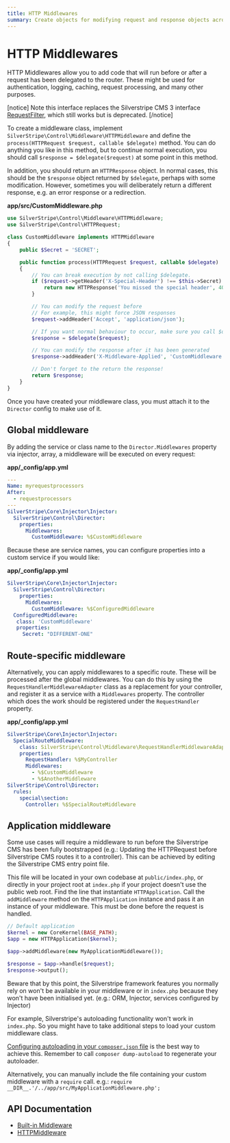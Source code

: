 ```yaml
---
title: HTTP Middlewares
summary: Create objects for modifying request and response objects across controllers.
---
```


# HTTP Middlewares

HTTP Middlewares allow you to add code that will run before or after a request has been delegated to the router. These might be used for
authentication, logging, caching, request processing, and many other purposes.

[notice]
Note this interface replaces the Silverstripe CMS 3 interface [RequestFilter](api:SilverStripe\Control\RequestFilter), which still works but is deprecated.
[/notice]

To create a middleware class, implement `SilverStripe\Control\Middleware\HTTPMiddleware` and define the
`process(HTTPRequest $request, callable $delegate)` method. You can do anything you like in this
method, but to continue normal execution, you should call `$response = $delegate($request)`
at some point in this method.

In addition, you should return an `HTTPResponse` object. In normal cases, this should be the
`$response` object returned by `$delegate`, perhaps with some modification. However, sometimes you
will deliberately return a different response, e.g. an error response or a redirection.

**app/src/CustomMiddleware.php**

```php
use SilverStripe\Control\Middleware\HTTPMiddleware;
use SilverStripe\Control\HTTPRequest;

class CustomMiddleware implements HTTPMiddleware
{
    public $Secret = 'SECRET';

    public function process(HTTPRequest $request, callable $delegate)
    {
        // You can break execution by not calling $delegate.
        if ($request->getHeader('X-Special-Header') !== $this->Secret) {
            return new HTTPResponse('You missed the special header', 400);
        }

        // You can modify the request before
        // For example, this might force JSON responses
        $request->addHeader('Accept', 'application/json');

        // If you want normal behaviour to occur, make sure you call $delegate($request)
        $response = $delegate($request);

        // You can modify the response after it has been generated
        $response->addHeader('X-Middleware-Applied', 'CustomMiddleware');

        // Don't forget to the return the response!
        return $response;
    }
}
```

Once you have created your middleware class, you must attach it to the `Director` config to make
use of it.

## Global middleware

By adding the service or class name to the `Director.Middlewares` property via injector,
array, a middleware will be executed on every request:

**app/_config/app.yml**


```yaml
---
Name: myrequestprocessors
After:
  - requestprocessors
---
SilverStripe\Core\Injector\Injector:
  SilverStripe\Control\Director:
    properties:
      Middlewares:
        CustomMiddleware: %$CustomMiddleware
```


Because these are service names, you can configure properties into a custom service if you would
like:

**app/_config/app.yml**

```yaml
SilverStripe\Core\Injector\Injector:
  SilverStripe\Control\Director:
    properties:
      Middlewares:
        CustomMiddleware: %$ConfiguredMiddleware
  ConfiguredMiddleware:
   class: 'CustomMiddleware'
   properties:
     Secret: "DIFFERENT-ONE"
```

## Route-specific middleware

Alternatively, you can apply middlewares to a specific route. These will be processed after the
global middlewares. You can do this by using the `RequestHandlerMiddlewareAdapter` class
as a replacement for your controller, and register it as a service with a `Middlewares`
property. The controller which does the work should be registered under the
`RequestHandler` property.

**app/_config/app.yml**

```yaml
SilverStripe\Core\Injector\Injector:
  SpecialRouteMiddleware:
    class: SilverStripe\Control\Middleware\RequestHandlerMiddlewareAdapter
    properties:
      RequestHandler: %$MyController
      Middlewares:
        - %$CustomMiddleware
        - %$AnotherMiddleware
SilverStripe\Control\Director:
  rules:
    special\section:
      Controller: %$SpecialRouteMiddleware
```

## Application middleware

Some use cases will require a middleware to run before the Silverstripe CMS has been fully bootstrapped (e.g.: Updating 
the HTTPRequest before Silverstripe CMS routes it to a controller). This can be achieved by editing the Silverstripe 
CMS entry point file.

This file will be located in your own codebase at `public/index.php`, or directly in your project root at `index.php` 
if your project doesn't use the public web root. Find the line that instantiate `HTTPApplication`. Call the 
`addMiddleware` method on the `HTTPApplication` instance and pass it an instance of your middleware. This must be done
before the request is handled.

```php
// Default application
$kernel = new CoreKernel(BASE_PATH);
$app = new HTTPApplication($kernel);

$app->addMiddleware(new MyApplicationMiddleware());

$response = $app->handle($request);
$response->output();
```

Beware that by this point, the Silverstripe framework features you normally rely on won't be 
available in your middleware or in `index.php` because they won't have been initialised yet. (e.g.: ORM, Injector, services configured by Injector)

For example, Silverstripe's autoloading functionality won't work in `index.php`. So you might have to take additional
steps to load your custom middleware class.

[Configuring autoloading in your `composer.json` file](https://getcomposer.org/doc/04-schema.md#autoload) is the best
way to achieve this. Remember to call `composer dump-autoload` to regenerate your autoloader. 

Alternatively, you can manually include the file containing your custom middleware with a `require` call. e.g.: 
`require __DIR__.'/../app/src/MyApplicationMiddleware.php';`

## API Documentation

* [Built-in Middleware](/developer_guides/controllers/builtin_middlewares)
* [HTTPMiddleware](api:SilverStripe\Control\Middleware\HTTPMiddleware)
